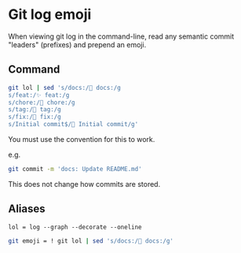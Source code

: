 # Git log emoji

When viewing git log in the command-line, read any semantic commit "leaders" (prefixes) and prepend an emoji. 


## Command

```sh
git lol | sed 's/docs:/📝 docs:/g
s/feat:/✨ feat:/g
s/chore:/🔧 chore:/g
s/tag:/🔖 tag:/g
s/fix:/🐛 fix:/g
s/Initial commit$/🎉 Initial commit/g'
```

You must use the convention for this to work.

e.g.

```sh
git commit -m 'docs: Update README.md'
```

This does not change how commits are stored.


## Aliases

```
lol = log --graph --decorate --oneline
```

```sh
git emoji = ! git lol | sed 's/docs:/📝 docs:/g'
```
